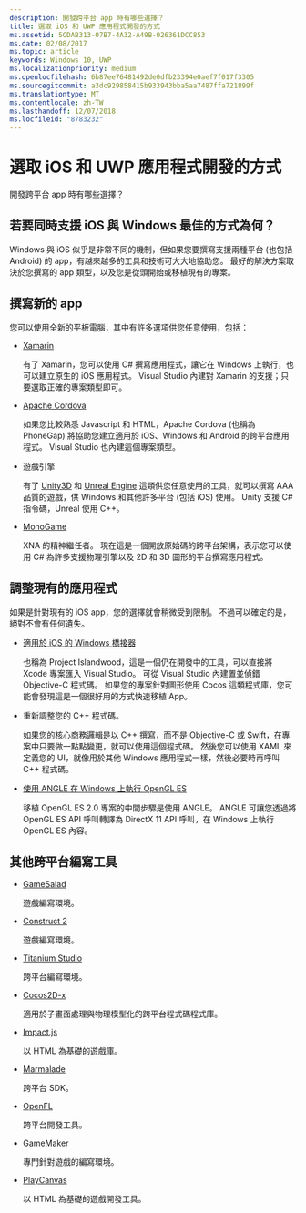 ```yaml
---
description: 開發跨平台 app 時有哪些選擇？
title: 選取 iOS 和 UWP 應用程式開發的方式
ms.assetid: 5CDAB313-07B7-4A32-A49B-026361DCC853
ms.date: 02/08/2017
ms.topic: article
keywords: Windows 10, UWP
ms.localizationpriority: medium
ms.openlocfilehash: 6b87ee76481492de0dfb23394e0aef7f017f3305
ms.sourcegitcommit: a3dc929858415b933943bba5aa7487ffa721899f
ms.translationtype: MT
ms.contentlocale: zh-TW
ms.lasthandoff: 12/07/2018
ms.locfileid: "8783232"
---
```

# <a name="selecting-an-approach-to-ios-and-uwp-app-development"></a>選取 iOS 和 UWP 應用程式開發的方式


開發跨平台 app 時有哪些選擇？

## <a name="whats-the-best-way-to-support-both-ios-and-windows"></a>若要同時支援 iOS 與 Windows 最佳的方式為何？

Windows 與 iOS 似乎是非常不同的機制，但如果您要撰寫支援兩種平台 (也包括 Android) 的 app，有越來越多的工具和技術可大大地協助您。 最好的解決方案取決於您撰寫的 app 類型，以及您是從頭開始或移植現有的專案。

## <a name="writing-a-new-app"></a>撰寫新的 app

您可以使用全新的平板電腦，其中有許多選項供您任意使用，包括：

-   [Xamarin](http://go.microsoft.com/fwlink/p/?LinkID=320484)

    有了 Xamarin，您可以使用 C# 撰寫應用程式，讓它在 Windows 上執行，也可以建立原生的 iOS 應用程式。 Visual Studio 內建對 Xamarin 的支援；只要選取正確的專案類型即可。

-   [Apache Cordova](http://go.microsoft.com/fwlink/p/?LinkID=400439)

    如果您比較熟悉 Javascript 和 HTML，Apache Cordova (也稱為 PhoneGap) 將協助您建立適用於 iOS、Windows 和 Android 的跨平台應用程式。 Visual Studio 也內建這個專案類型。

-   遊戲引擎

    有了 [Unity3D](http://go.microsoft.com/fwlink/p/?LinkID=320479) 和 [Unreal Engine](http://go.microsoft.com/fwlink/p/?LinkID=394062) 這類供您任意使用的工具，就可以撰寫 AAA 品質的遊戲，供 Windows 和其他許多平台 (包括 iOS) 使用。 Unity 支援 C# 指令碼，Unreal 使用 C++。

-   [MonoGame](http://go.microsoft.com/fwlink/p/?LinkID=320483)

    XNA 的精神繼任者。 現在這是一個開放原始碼的跨平台架構，表示您可以使用 C# 為許多支援物理引擎以及 2D 和 3D 圖形的平台撰寫應用程式。

## <a name="adapting-an-existing-app"></a>調整現有的應用程式

如果是針對現有的 iOS app，您的選擇就會稍微受到限制。 不過可以確定的是，絕對不會有任何遺失。

-   [適用於 iOS 的 Windows 橋接器](https://go.microsoft.com/fwlink/p/?LinkId=619014)

    也稱為 Project Islandwood，這是一個仍在開發中的工具，可以直接將 Xcode 專案匯入 Visual Studio。 可從 Visual Studio 內建置並偵錯 Objective-C 程式碼。 如果您的專案針對圖形使用 Cocos 這類程式庫，您可能會發現這是一個很好用的方式快速移植 App。

-   重新調整您的 C++ 程式碼。

    如果您的核心商務邏輯是以 C++ 撰寫，而不是 Objective-C 或 Swift，在專案中只要做一點點變更，就可以使用這個程式碼。 然後您可以使用 XAML 來定義您的 UI，就像用於其他 Windows 應用程式一樣，然後必要時再呼叫 C++ 程式碼。

-   [使用 ANGLE 在 Windows 上執行 OpenGL ES](http://go.microsoft.com/fwlink/p/?linkid=618387)

    移植 OpenGL ES 2.0 專案的中間步驟是使用 ANGLE。 ANGLE 可讓您透過將 OpenGL ES API 呼叫轉譯為 DirectX 11 API 呼叫，在 Windows 上執行 OpenGL ES 內容。

## <a name="other-cross-platform-authoring-tools"></a>其他跨平台編寫工具

-   [GameSalad](http://go.microsoft.com/fwlink/p/?LinkID=320480)

    遊戲編寫環境。

-   [Construct 2]( http://go.microsoft.com/fwlink/p/?LinkID=320481)

    遊戲編寫環境。

-   [Titanium Studio](http://go.microsoft.com/fwlink/p/?LinkID=320482)

    跨平台編寫環境。

-   [Cocos2D-x](http://go.microsoft.com/fwlink/p/?LinkID=320485)

    適用於子畫面處理與物理模型化的跨平台程式碼程式庫。

-   [Impact.js](http://go.microsoft.com/fwlink/p/?LinkID=320486)

    以 HTML 為基礎的遊戲庫。

-   [Marmalade](http://go.microsoft.com/fwlink/p/?LinkID=320487)

    跨平台 SDK。

-   [OpenFL](http://go.microsoft.com/fwlink/p/?LinkID=320488)

    跨平台開發工具。

-   [GameMaker](http://go.microsoft.com/fwlink/p/?LinkID=320490)

    專門針對遊戲的編寫環境。

-   [PlayCanvas](http://go.microsoft.com/fwlink/p/?LinkID=394061)

    以 HTML 為基礎的遊戲開發工具。

